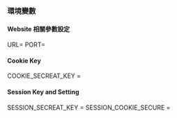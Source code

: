 ### 環境變數

#### Website 相關參數設定

URL=
PORT=

#### Cookie Key

COOKIE_SECREAT_KEY =

#### Session Key and Setting

SESSION_SECREAT_KEY =
SESSION_COOKIE_SECURE =

